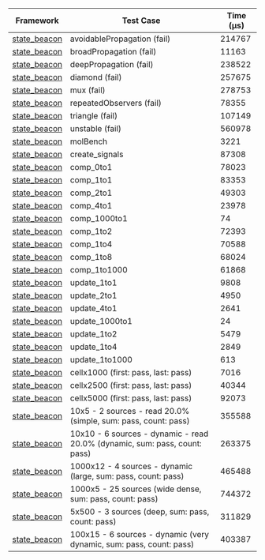 | Framework | Test Case | Time (μs) |
| --- | --- | --- |
| [state_beacon](https://github.com/jinyus/dart_beacon) | avoidablePropagation (fail) | 214767 |
| [state_beacon](https://github.com/jinyus/dart_beacon) | broadPropagation (fail) | 11163 |
| [state_beacon](https://github.com/jinyus/dart_beacon) | deepPropagation (fail) | 238522 |
| [state_beacon](https://github.com/jinyus/dart_beacon) | diamond (fail) | 257675 |
| [state_beacon](https://github.com/jinyus/dart_beacon) | mux (fail) | 278753 |
| [state_beacon](https://github.com/jinyus/dart_beacon) | repeatedObservers (fail) | 78355 |
| [state_beacon](https://github.com/jinyus/dart_beacon) | triangle (fail) | 107149 |
| [state_beacon](https://github.com/jinyus/dart_beacon) | unstable (fail) | 560978 |
| [state_beacon](https://github.com/jinyus/dart_beacon) | molBench | 3221 |
| [state_beacon](https://github.com/jinyus/dart_beacon) | create_signals | 87308 |
| [state_beacon](https://github.com/jinyus/dart_beacon) | comp_0to1 | 78023 |
| [state_beacon](https://github.com/jinyus/dart_beacon) | comp_1to1 | 83353 |
| [state_beacon](https://github.com/jinyus/dart_beacon) | comp_2to1 | 49303 |
| [state_beacon](https://github.com/jinyus/dart_beacon) | comp_4to1 | 23978 |
| [state_beacon](https://github.com/jinyus/dart_beacon) | comp_1000to1 | 74 |
| [state_beacon](https://github.com/jinyus/dart_beacon) | comp_1to2 | 72393 |
| [state_beacon](https://github.com/jinyus/dart_beacon) | comp_1to4 | 70588 |
| [state_beacon](https://github.com/jinyus/dart_beacon) | comp_1to8 | 68024 |
| [state_beacon](https://github.com/jinyus/dart_beacon) | comp_1to1000 | 61868 |
| [state_beacon](https://github.com/jinyus/dart_beacon) | update_1to1 | 9808 |
| [state_beacon](https://github.com/jinyus/dart_beacon) | update_2to1 | 4950 |
| [state_beacon](https://github.com/jinyus/dart_beacon) | update_4to1 | 2641 |
| [state_beacon](https://github.com/jinyus/dart_beacon) | update_1000to1 | 24 |
| [state_beacon](https://github.com/jinyus/dart_beacon) | update_1to2 | 5479 |
| [state_beacon](https://github.com/jinyus/dart_beacon) | update_1to4 | 2849 |
| [state_beacon](https://github.com/jinyus/dart_beacon) | update_1to1000 | 613 |
| [state_beacon](https://github.com/jinyus/dart_beacon) | cellx1000 (first: pass, last: pass) | 7016 |
| [state_beacon](https://github.com/jinyus/dart_beacon) | cellx2500 (first: pass, last: pass) | 40344 |
| [state_beacon](https://github.com/jinyus/dart_beacon) | cellx5000 (first: pass, last: pass) | 92073 |
| [state_beacon](https://github.com/jinyus/dart_beacon) | 10x5 - 2 sources - read 20.0% (simple, sum: pass, count: pass) | 355588 |
| [state_beacon](https://github.com/jinyus/dart_beacon) | 10x10 - 6 sources - dynamic - read 20.0% (dynamic, sum: pass, count: pass) | 263375 |
| [state_beacon](https://github.com/jinyus/dart_beacon) | 1000x12 - 4 sources - dynamic (large, sum: pass, count: pass) | 465488 |
| [state_beacon](https://github.com/jinyus/dart_beacon) | 1000x5 - 25 sources (wide dense, sum: pass, count: pass) | 744372 |
| [state_beacon](https://github.com/jinyus/dart_beacon) | 5x500 - 3 sources (deep, sum: pass, count: pass) | 311829 |
| [state_beacon](https://github.com/jinyus/dart_beacon) | 100x15 - 6 sources - dynamic (very dynamic, sum: pass, count: pass) | 403387 |
